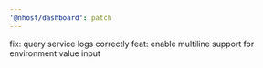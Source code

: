 ```yaml
---
'@nhost/dashboard': patch
---
```


fix: query service logs correctly
feat: enable multiline support for environment value input
